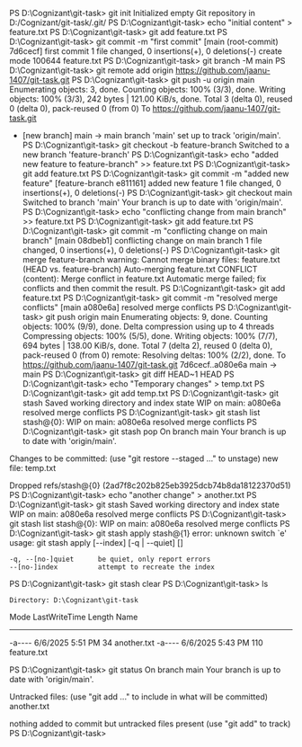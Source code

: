 PS D:\Cognizant\git-task> git init
Initialized empty Git repository in D:/Cognizant/git-task/.git/
PS D:\Cognizant\git-task> echo "initial content" > feature.txt
PS D:\Cognizant\git-task> git add feature.txt
PS D:\Cognizant\git-task> git commit -m "first commit"
[main (root-commit) 7d6cecf] first commit
 1 file changed, 0 insertions(+), 0 deletions(-)
 create mode 100644 feature.txt
PS D:\Cognizant\git-task> git branch -M main
PS D:\Cognizant\git-task> git remote add origin https://github.com/jaanu-1407/git-task.git
PS D:\Cognizant\git-task> git push -u origin main
Enumerating objects: 3, done.
Counting objects: 100% (3/3), done.
Writing objects: 100% (3/3), 242 bytes | 121.00 KiB/s, done.
Total 3 (delta 0), reused 0 (delta 0), pack-reused 0 (from 0)
To https://github.com/jaanu-1407/git-task.git
 * [new branch]      main -> main
branch 'main' set up to track 'origin/main'.
PS D:\Cognizant\git-task> git checkout -b feature-branch
Switched to a new branch 'feature-branch'
PS D:\Cognizant\git-task> echo "added new feature to feature-branch" >> feature.txt
PS D:\Cognizant\git-task> git add feature.txt
PS D:\Cognizant\git-task> git commit -m "added new feature"
[feature-branch e811161] added new feature
 1 file changed, 0 insertions(+), 0 deletions(-)
PS D:\Cognizant\git-task> git checkout main
Switched to branch 'main'
Your branch is up to date with 'origin/main'.
PS D:\Cognizant\git-task> echo "conflicting change from main branch" >> feature.txt
PS D:\Cognizant\git-task> git add feature.txt
PS D:\Cognizant\git-task> git commit -m "conflicting change on main branch"
[main 08dbeb1] conflicting change on main branch
 1 file changed, 0 insertions(+), 0 deletions(-)
PS D:\Cognizant\git-task> git merge feature-branch
warning: Cannot merge binary files: feature.txt (HEAD vs. feature-branch)
Auto-merging feature.txt
CONFLICT (content): Merge conflict in feature.txt
Automatic merge failed; fix conflicts and then commit the result.
PS D:\Cognizant\git-task> git add feature.txt
PS D:\Cognizant\git-task> git commit -m "resolved merge conflicts" 
[main a080e6a] resolved merge conflicts
PS D:\Cognizant\git-task> git push origin main
Enumerating objects: 9, done.
Counting objects: 100% (9/9), done.
Delta compression using up to 4 threads
Compressing objects: 100% (5/5), done.
Writing objects: 100% (7/7), 694 bytes | 138.00 KiB/s, done.
Total 7 (delta 2), reused 0 (delta 0), pack-reused 0 (from 0)
remote: Resolving deltas: 100% (2/2), done.
To https://github.com/jaanu-1407/git-task.git
   7d6cecf..a080e6a  main -> main
PS D:\Cognizant\git-task> git diff HEAD~1 HEAD
PS D:\Cognizant\git-task> echo "Temporary changes" > temp.txt
PS D:\Cognizant\git-task> git add temp.txt
PS D:\Cognizant\git-task> git stash
Saved working directory and index state WIP on main: a080e6a resolved merge conflicts
PS D:\Cognizant\git-task> git stash list
stash@{0}: WIP on main: a080e6a resolved merge conflicts
PS D:\Cognizant\git-task> git stash pop
On branch main
Your branch is up to date with 'origin/main'.

Changes to be committed:
  (use "git restore --staged <file>..." to unstage)
        new file:   temp.txt

Dropped refs/stash@{0} (2ad7f8c202b825eb3925dcb74b8da18122370d51)
PS D:\Cognizant\git-task> echo "another change" > another.txt
PS D:\Cognizant\git-task> git stash
Saved working directory and index state WIP on main: a080e6a resolved merge conflicts
PS D:\Cognizant\git-task> git stash list
stash@{0}: WIP on main: a080e6a resolved merge conflicts
PS D:\Cognizant\git-task> git stash apply stash@{1}
error: unknown switch `e'
usage: git stash apply [--index] [-q | --quiet] [<stash>]

    -q, --[no-]quiet      be quiet, only report errors
    --[no-]index          attempt to recreate the index

PS D:\Cognizant\git-task> git stash clear
PS D:\Cognizant\git-task> ls


    Directory: D:\Cognizant\git-task


Mode                 LastWriteTime         Length Name
----                 -------------         ------ ----
-a----          6/6/2025   5:51 PM             34 another.txt
-a----          6/6/2025   5:43 PM            110 feature.txt


PS D:\Cognizant\git-task> git status
On branch main
Your branch is up to date with 'origin/main'.

Untracked files:
  (use "git add <file>..." to include in what will be committed)
        another.txt

nothing added to commit but untracked files present (use "git add" to track)
PS D:\Cognizant\git-task> 